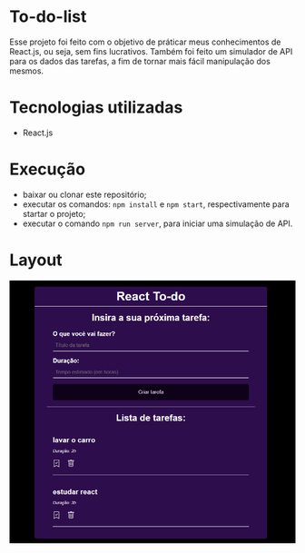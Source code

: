 # To-do-list

Esse projeto foi feito com o objetivo de práticar meus conhecimentos de React.js, ou seja, sem fins lucrativos. Também foi feito um simulador de API para os dados das tarefas, a fim de tornar mais fácil manipulação dos mesmos.

# Tecnologias utilizadas
- React.js

# Execução
- baixar ou clonar este repositório;
- executar os comandos: `npm install` e `npm start`, respectivamente para startar o projeto;
- executar o comando `npm run server`, para iniciar uma simulação de API.

# Layout
![layout](./src/assets/layout.png)